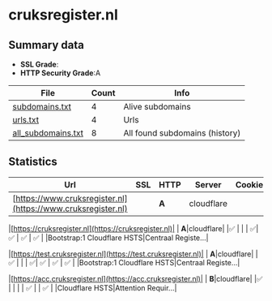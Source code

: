 

# cruksregister.nl
## Summary data


 - **SSL Grade**:
 - **HTTP Security Grade**:A


| File       | Count | Info |
|------------|-------|------|
|[subdomains.txt](/data/cruksregister.nl/subdomains.txt)|4|Alive subdomains|
|[urls.txt](/data/cruksregister.nl/urls.txt)|4|Urls|
|[all_subdomains.txt](/data/cruksregister.nl/all_subdomains.txt)|8|All found subdomains (history)|


## Statistics


| Url | SSL | HTTP | Server | Cookie | HSTS | CORS | CTO | CSP | XFO | XXP | RP |FP| Tech |Title |
|--------|-------|-------|------|------|------|------|------|------|------|------|------|------|------|------|
|[https://www.cruksregister.nl](https://www.cruksregister.nl)| | **A**|cloudflare| |:white_check_mark: | | | :white_check_mark:| :white_check_mark: | :white_check_mark: | :white_check_mark: | |Cloudflare HSTS||


|[https://cruksregister.nl](https://cruksregister.nl)| | **A**|cloudflare| |:white_check_mark: | | | :white_check_mark:| :white_check_mark: | :white_check_mark: | :white_check_mark: | |Bootstrap:1 Cloudflare HSTS|Centraal Registe...|


|[https://test.cruksregister.nl](https://test.cruksregister.nl)| | **A**|cloudflare| |:white_check_mark: | | | :white_check_mark:| :white_check_mark: | :white_check_mark: | :white_check_mark: | |Bootstrap:1 Cloudflare HSTS|Centraal Registe...|


|[https://acc.cruksregister.nl](https://acc.cruksregister.nl)| | **B**|cloudflare| |:white_check_mark: | | | | :white_check_mark: | | :white_check_mark: | |Cloudflare HSTS|Attention Requir...|


